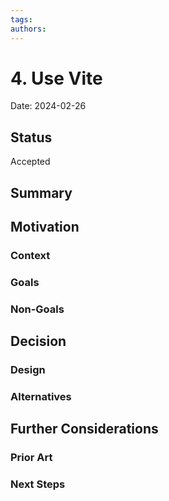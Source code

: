 ```yaml
---
tags:
authors:
---
```


# 4. Use Vite

Date: 2024-02-26

## Status

Accepted

## Summary

<!-- Provide a short executive summary of the decision. -->

## Motivation

### Context

<!-- What is the issue that we're seeing that is motivating this decision or change? -->

### Goals

<!-- What are we trying to achieve with this decision? -->

### Non-Goals

<!-- What are we explicitly not trying to achieve with this decision? -->

## Decision

### Design

<!-- What is the change that we're proposing and how will we accomplish it? What are the pros and cons of this decision? -->

### Alternatives

<!-- What other designs or approaches did we consider? What are the pros and cons of the alternatives? -->

## Further Considerations

### Prior Art

<!-- Are there any previous attempts to solve this problem? Provide references, links, or further context. -->

### Next Steps

<!-- Clarify you plan going forward. ->>
